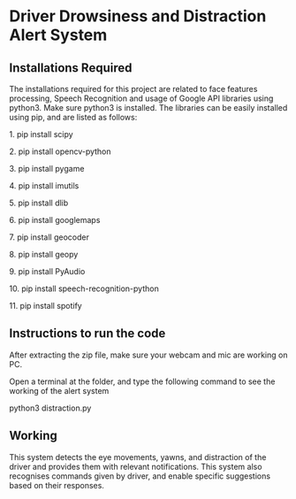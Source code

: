 <h1>Driver Drowsiness and Distraction Alert System</h1>
  <h2>Installations Required</h2>
  <p>The installations required for this project are related to face features processing, Speech Recognition and usage of Google API libraries using python3. Make sure python3 is installed. The libraries can be easily installed using pip, and are listed as follows:</p> 
  <p>1. pip install scipy</p>
  <p>2. pip install opencv-python</p>
  <p>3. pip install pygame</p>
  <p>4. pip install imutils</p>
  <p>5. pip install dlib</p>
  <p>6. pip install googlemaps</p>
  <p>7. pip install geocoder</p>
  <p>8. pip install geopy</p>
  <p>9. pip install PyAudio</p>
  <p>10. pip install speech-recognition-python</p>
  <p>11. pip install spotify</p>
      
  <h2>Instructions to run the code</h2>
  <p>After extracting the zip file, make sure your webcam and mic are working on PC.<p>
  <p>Open a terminal at the folder, and type the following command to see the working of the alert system</p>
  <p>python3 distraction.py<p>
  
  <h2>Working</h2>
  <p>This system detects the eye movements, yawns, and distraction of the driver and provides them with relevant notifications.
  This system also recognises commands given by driver, and enable specific suggestions based on their responses.</p>
